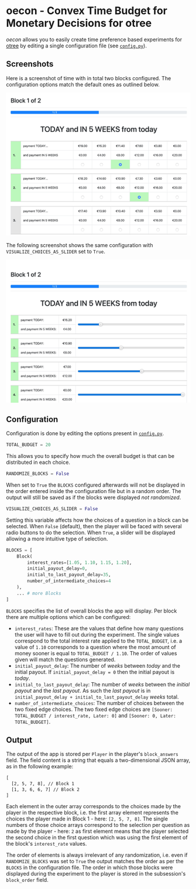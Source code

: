 # oecon - Convex Time Budget for Monetary Decisions for otree

*oecon* allows you to easily create time preference based experiments for [otree](http://www.otree.org) by editing a single configuration file (see [`config.py`](./config.py)).

## Screenshots

Here is a screenshot of time with in total two blocks configured. The configuration options match the default ones as outlined below. 

![oecon with radio choices](./doc/oecon_block_radio.jpg)

The following screenshot shows the same configuration with `VISUALIZE_CHOICES_AS_SLIDER` set to `True`.

![oecon with slider](./doc/oecon_block_slider.jpg)

## Configuration
Configuration is done by editing the options present in [`config.py`](./config.py).

```python
TOTAL_BUDGET = 20
``` 
This allows you to specify how much the overall budget is that can be distributed in each choice.

```python
RANDOMIZE_BLOCKS = False
```
When set to `True` the `BLOCKS` configured afterwards will not be displayed in the order entered inside the configuration file but in a random order. The output will still be saved as if the blocks were displayed *not randomized*.

```python
VISUALIZE_CHOICES_AS_SLIDER = False
```
Setting this variable affects how the choices of a question in a block can be selected. When `False` (default), then the player will be faced with several radio buttons to do the selection. When `True`, a slider will be displayed allowing a more intuitive type of selection.

```python
BLOCKS = [
    Block(
        interest_rates=[1.05, 1.10, 1.15, 1.20],
        initial_payout_delay=0,
        initial_to_last_payout_delay=35,
        number_of_intermediate_choices=4
    ),
    ... # more Blocks
]
```
`BLOCKS` specifies the list of overall blocks the app will display. Per block there are multiple options which can be configured:

- `interest_rates`: These are the values that define how many questions the user will have to fill out during the experiment. The single values correspond to the total interest rate applied to the `TOTAL_BUDGET`, i.e. a value of `1.10` corresponds to a question where the most amount of money sooner is equal to `TOTAL_BUDGET / 1.10`. The order of values given will match the questions generated.
- `initial_payout_delay`: The number of *weeks* between *today* and the initial payout. If `initial_payout_delay = 0` then the initial payout is *today*.
- `initial_to_last_payout_delay`: The number of *weeks* between the *initial payout* and the *last payout*. As such the *last payout* is in `initial_payout_delay + initial_to_last_payout_delay` *weeks* total.
- `number_of_intermediate_choices`: The number of choices between the two fixed edge choices. The two fixed edge choices are `[Sooner: TOTAL_BUDGET / interest_rate, Later: 0]` and `[Sooner: 0, Later: TOTAL_BUDGET]`.

## Output
The output of the app is stored per `Player` in the player's `block_answers` field. The field content is a string that equals a two-dimensional JSON array, as in the following example:

```
[
  [2, 5, 7, 8], // Block 1
  [1, 3, 6, 6, 7] // Block 2
]
```

Each element in the outer array corresponds to the choices made by the player in the respective block, i.e. the first array element represents the choices the player made in Block 1 - here: `[2, 5, 7, 8]`. The single numbers of those choice arrays correspond to the selection per question as made by the player - here: `2` as first element means that the player selected the second choice in the first question which was using the first element of the block's `interest_rate` values.

The order of elements is always irrelevant of any randomization, i.e. even if `RANDOMIZE_BLOCKS` was set to `True` the output matches the order as per the `BLOCKS` in the configuration file. The order in which those blocks were displayed during the experiment to the player is stored in the subsession's `block_order` field.

